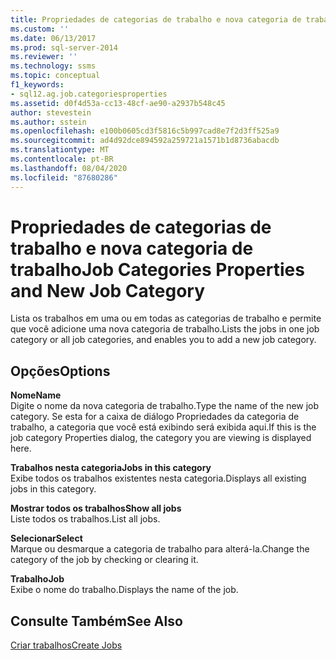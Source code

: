 ```yaml
---
title: Propriedades de categorias de trabalho e nova categoria de trabalho | Microsoft Docs
ms.custom: ''
ms.date: 06/13/2017
ms.prod: sql-server-2014
ms.reviewer: ''
ms.technology: ssms
ms.topic: conceptual
f1_keywords:
- sql12.ag.job.categoriesproperties
ms.assetid: d0f4d53a-cc13-48cf-ae90-a2937b548c45
author: stevestein
ms.author: sstein
ms.openlocfilehash: e100b0605cd3f5816c5b997cad8e7f2d3ff525a9
ms.sourcegitcommit: ad4d92dce894592a259721a1571b1d8736abacdb
ms.translationtype: MT
ms.contentlocale: pt-BR
ms.lasthandoff: 08/04/2020
ms.locfileid: "87680286"
---
```

# <a name="job-categories-properties-and-new-job-category"></a><span data-ttu-id="5c5c3-102">Propriedades de categorias de trabalho e nova categoria de trabalho</span><span class="sxs-lookup"><span data-stu-id="5c5c3-102">Job Categories Properties and New Job Category</span></span>
  <span data-ttu-id="5c5c3-103">Lista os trabalhos em uma ou em todas as categorias de trabalho e permite que você adicione uma nova categoria de trabalho.</span><span class="sxs-lookup"><span data-stu-id="5c5c3-103">Lists the jobs in one job category or all job categories, and enables you to add a new job category.</span></span>  
  
## <a name="options"></a><span data-ttu-id="5c5c3-104">Opções</span><span class="sxs-lookup"><span data-stu-id="5c5c3-104">Options</span></span>  
 <span data-ttu-id="5c5c3-105">**Nome**</span><span class="sxs-lookup"><span data-stu-id="5c5c3-105">**Name**</span></span>  
 <span data-ttu-id="5c5c3-106">Digite o nome da nova categoria de trabalho.</span><span class="sxs-lookup"><span data-stu-id="5c5c3-106">Type the name of the new job category.</span></span> <span data-ttu-id="5c5c3-107">Se esta for a caixa de diálogo Propriedades da categoria de trabalho, a categoria que você está exibindo será exibida aqui.</span><span class="sxs-lookup"><span data-stu-id="5c5c3-107">If this is the job category Properties dialog, the category you are viewing is displayed here.</span></span>  
  
 <span data-ttu-id="5c5c3-108">**Trabalhos nesta categoria**</span><span class="sxs-lookup"><span data-stu-id="5c5c3-108">**Jobs in this category**</span></span>  
 <span data-ttu-id="5c5c3-109">Exibe todos os trabalhos existentes nesta categoria.</span><span class="sxs-lookup"><span data-stu-id="5c5c3-109">Displays all existing jobs in this category.</span></span>  
  
 <span data-ttu-id="5c5c3-110">**Mostrar todos os trabalhos**</span><span class="sxs-lookup"><span data-stu-id="5c5c3-110">**Show all jobs**</span></span>  
 <span data-ttu-id="5c5c3-111">Liste todos os trabalhos.</span><span class="sxs-lookup"><span data-stu-id="5c5c3-111">List all jobs.</span></span>  
  
 <span data-ttu-id="5c5c3-112">**Selecionar**</span><span class="sxs-lookup"><span data-stu-id="5c5c3-112">**Select**</span></span>  
 <span data-ttu-id="5c5c3-113">Marque ou desmarque a categoria de trabalho para alterá-la.</span><span class="sxs-lookup"><span data-stu-id="5c5c3-113">Change the category of the job by checking or clearing it.</span></span>  
  
 <span data-ttu-id="5c5c3-114">**Trabalho**</span><span class="sxs-lookup"><span data-stu-id="5c5c3-114">**Job**</span></span>  
 <span data-ttu-id="5c5c3-115">Exibe o nome do trabalho.</span><span class="sxs-lookup"><span data-stu-id="5c5c3-115">Displays the name of the job.</span></span>  
  
## <a name="see-also"></a><span data-ttu-id="5c5c3-116">Consulte Também</span><span class="sxs-lookup"><span data-stu-id="5c5c3-116">See Also</span></span>  
 [<span data-ttu-id="5c5c3-117">Criar trabalhos</span><span class="sxs-lookup"><span data-stu-id="5c5c3-117">Create Jobs</span></span>](create-jobs.md)  
  
  
